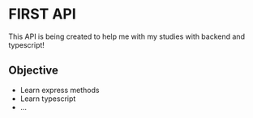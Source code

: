 # FIRST API

This API is being created to help me with my studies with backend and typescript!

## Objective

* Learn express methods
* Learn typescript
* ...